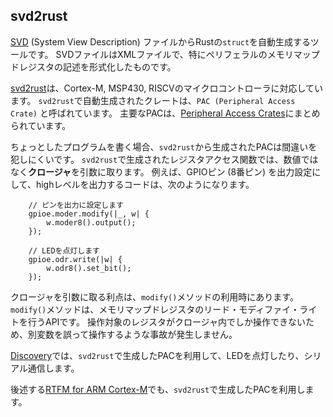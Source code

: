 ## svd2rust

[SVD] (System View Description) ファイルからRustの`struct`を自動生成するツールです。
SVDファイルはXMLファイルで、特にペリフェラルのメモリマップドレジスタの記述を形式化したものです。

[SVD]: http://www.keil.com/pack/doc/CMSIS/SVD/html/index.html

[svd2rust]は、Cortex-M, MSP430, RISCVのマイクロコントローラに対応しています。
`svd2rust`で自動生成されたクレートは、`PAC (Peripheral Access Crate)` と呼ばれています。
主要なPACは、[Peripheral Access Crates]にまとめられています。

[svd2rust]: https://docs.rs/svd2rust/0.14.0/svd2rust/
[Peripheral Access Crates]: https://github.com/rust-embedded/awesome-embedded-rust#peripheral-access-crates

ちょっとしたプログラムを書く場合、`svd2rust`から生成されたPACは間違いを犯しにくいです。
`svd2rust`で生成されたレジスタアクセス関数では、数値ではなく**クロージャ**を引数に取ります。
例えば、GPIOピン (8番ピン) を出力設定にして、highレベルを出力するコードは、次のようになります。

```rust,ignore
    // ピンを出力に設定します
    gpioe.moder.modify(|_, w| {
        w.moder8().output();
    });

    // LEDを点灯します
    gpioe.odr.write(|w| {
        w.odr8().set_bit();
    });
```

クロージャを引数に取る利点は、`modify()`メソッドの利用時にあります。
`modify()`メソッドは、メモリマップドレジスタのリード・モディファイ・ライトを行うAPIです。
操作対象のレジスタがクロージャ内でしか操作できないため、別変数を誤って操作するような事故が発生しません。

[Discovery]では、`svd2rust`で生成したPACを利用して、LEDを点灯したり、シリアル通信します。

[Discovery]: https://tomoyuki-nakabayashi.github.io/discovery/

後述する[RTFM for ARM Cortex-M]でも、`svd2rust`で生成したPACを利用します。

[RTFM for ARM Cortex-M]: https://github.com/japaric/cortex-m-rtfm
